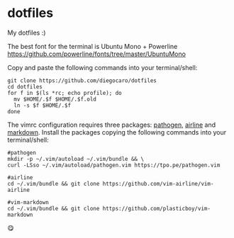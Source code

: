# dotfiles
My dotfiles :)

The best font for the terminal is Ubuntu Mono + Powerline https://github.com/powerline/fonts/tree/master/UbuntuMono

Copy and paste the following commands into your terminal/shell:
```
git clone https://github.com/diegocaro/dotfiles
cd dotfiles
for f in $(ls *rc; echo profile); do
  mv $HOME/.$f $HOME/.$f.old
  ln -s $f $HOME/.$f
done
```

The vimrc configuration requires three packages: [pathogen](https://github.com/tpope/vim-pathogen), [airline](https://github.com/bling/vim-airline) and [markdown](https://github.com/plasticboy/vim-markdown.git).
Install the packages copying the following commands into your terminal/shell:
```
#pathogen
mkdir -p ~/.vim/autoload ~/.vim/bundle && \
curl -LSso ~/.vim/autoload/pathogen.vim https://tpo.pe/pathogen.vim

#airline
cd ~/.vim/bundle && git clone https://github.com/vim-airline/vim-airline

#vim-markdown
cd ~/.vim/bundle && git clone https://github.com/plasticboy/vim-markdown
``` 

:yum: